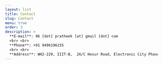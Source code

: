 ```yaml
---
layout: list
title: Contact
slug: Contact
menu: true
order: 3
description: >
  **E-mail**: 96 [dot] pratheek [at] gmail [dot] com 
  <br> <br>
  **Phone**: +91 9496196155
  <br> <br>
  **Address**: WH2-229, IIIT-B,  26/C Hosur Road, Electronic City Phase-1, Bengaluru-560100
---
```

